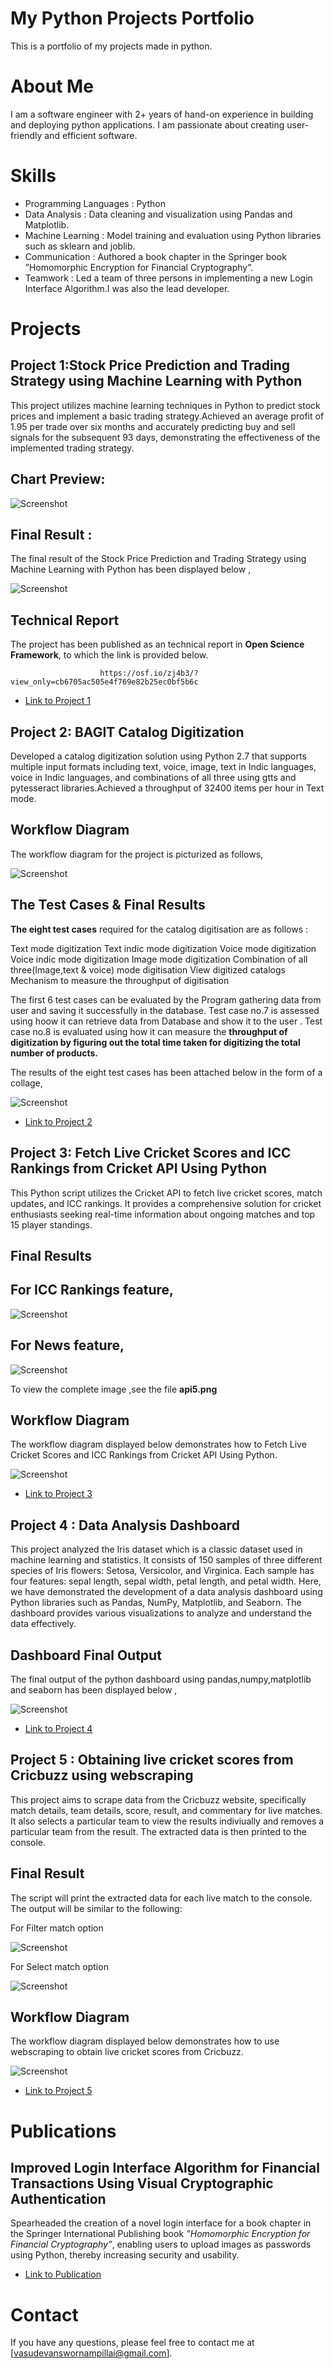 # My Python Projects Portfolio

This is a portfolio of my projects made in python.

# About Me

I am a software engineer with 2+ years of hand-on experience in building and deploying python applications. I am passionate about creating user-friendly and efficient software.

# Skills

* Programming Languages : Python
* Data Analysis : Data cleaning and visualization using Pandas and Matplotlib.
* Machine Learning : Model training and evaluation using Python libraries such as sklearn and joblib.
* Communication : Authored a book chapter in the Springer book ”Homomorphic Encryption for Financial Cryptography”.
* Teamwork : Led a team of three persons in implementing a new Login Interface Algorithm.I was also the lead developer.

# Projects

## Project 1:Stock Price Prediction and Trading Strategy using Machine Learning with Python

This project utilizes machine learning techniques in Python to predict stock prices and implement a basic trading strategy.Achieved an average profit of 1.95 per trade over six months and accurately predicting buy and sell signals for the subsequent 93 days, demonstrating the effectiveness of the implemented trading strategy.

## Chart Preview:

![Screenshot](chart_preview.png)

## Final Result :

The final result of the Stock Price Prediction and Trading Strategy using Machine Learning with Python has been displayed below ,

![Screenshot](spt_collage.jpg)

## Technical Report

The project has been published as an technical report in **Open Science Framework**, to which the link is provided below.  
        
                        https://osf.io/zj4b3/?view_only=cb6705ac505e4f769e82b25ec0bf5b6c


* [Link to Project 1](https://github.com/VasudevanS1906/ml_stock_prediction_trading_strategy)

## Project 2:  BAGIT Catalog Digitization

Developed a catalog digitization solution using Python 2.7 that supports multiple input formats including text, voice, image, text in Indic languages, voice in Indic languages, and combinations of all three using gtts and pytesseract libraries.Achieved a throughput of 32400 items per hour in Text mode.

## Workflow Diagram

The workflow diagram for the project is picturized as follows,

![Screenshot](cat-digi-modular-arch.png)

## The Test Cases & Final Results

**The eight test cases** required for the catalog digitisation are as follows : 

Text mode digitization
Text indic mode digitization
Voice mode digitization
Voice indic mode digitization
Image mode digitization
Combination of all three(Image,text & voice) mode digitisation
View digitized catalogs
Mechanism to measure the throughput of digitisation 

The first 6 test cases can be evaluated by the Program gathering data from user and saving it
successfully in the database. Test case no.7 is assessed using hoow it can retrieve data from
Database and show it to the user . 
Test case no.8 is evaluated using how it can measure the
**throughput of digitization by figuring out the total time taken for digitizing the total number of products.**   

The results of the  eight test cases has been attached below in the form of a collage,

![Screenshot](test_cases_results_collage.jpg)


* [Link to Project 2](https://github.com/VasudevanS1906/Catalog-Digitization)

## Project 3: Fetch Live Cricket Scores and ICC Rankings from Cricket API Using Python

This Python script utilizes the Cricket API to fetch live cricket scores, match updates, and ICC rankings. It provides a comprehensive solution for cricket enthusiasts seeking real-time information about ongoing matches and top 15 player standings.

## Final Results

## For ICC Rankings feature,

![Screenshot](api_collage.jpg)

## For News feature,

![Screenshot](api5_cropped.png)

To view the complete image ,see the file **api5.png**

## Workflow Diagram 

The workflow diagram displayed below demonstrates how to Fetch Live Cricket Scores and ICC Rankings from Cricket API Using Python.

![Screenshot](workflow_dia_api.png)

* [Link to Project 3](https://github.com/VasudevanS1906/cricket_news_ranks_api_integration)

## Project 4 : Data Analysis Dashboard

This project analyzed the Iris dataset which is a classic dataset used in machine learning and statistics. It consists of 150 samples of three different species of Iris flowers: Setosa, Versicolor, and Virginica. Each sample has four features: sepal length, sepal width, petal length, and petal width. Here, we have demonstrated the development of a data analysis dashboard using Python libraries such as Pandas, NumPy, Matplotlib, and Seaborn. The dashboard provides various visualizations to analyze and understand the data effectively.

## Dashboard Final Output 

The final output of the python dashboard using pandas,numpy,matplotlib and seaborn has been displayed below ,

![Screenshot](dashboard_output_img.png)

* [Link to Project 4](https://github.com/VasudevanS1906/data-visualization-dashboard)

## Project 5 : Obtaining live cricket scores from Cricbuzz using webscraping 

This project aims to scrape data from the Cricbuzz website, specifically match details, team details, score, result, and commentary for live matches. It also selects a particular team to view the results indiviually and removes a particular team from the result. The extracted data is then printed to the console.

## Final Result

The script will print the extracted data for each live match to the console. The output will be similar to the following:

For Filter match option 

![Screenshot](filter_match.png)

For Select match option

![Screenshot](selected_match.png)

## Workflow Diagram 

The workflow diagram displayed below demonstrates how to use webscraping to obtain live cricket scores from Cricbuzz.

![Screenshot](webscrape.png)

* [Link to Project 5](https://github.com/VasudevanS1906/cricket_score_webscrape)

# Publications

## Improved Login Interface Algorithm for Financial Transactions Using Visual Cryptographic Authentication

Spearheaded the creation of a novel login interface for a book chapter in the Springer International Publishing book *”Homomorphic Encryption for Financial Cryptography”*, enabling users to upload images as passwords using Python, thereby increasing security and usability.

* [Link to Publication](https://www.springerprofessional.de/en/improved-login-interface-algorithm-for-financial-transactions-us/25870548)

# Contact

If you have any questions, please feel free to contact me at [vasudevanswornampillai@gmail.com].
